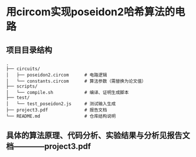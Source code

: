 #  用circom实现poseidon2哈希算法的电路

## 项目目录结构

```text
.
├── circuits/
│   ├── poseidon2.circom      # 电路逻辑
│   └── constants.circom      # 算法参数（需替换为论文值）
├── scripts/
│   └── compile.sh            # 编译、证明生成脚本
├── test/
│   └── test_poseidon2.js     # 测试输入生成
├── project3.pdf              # 报告文档
└── README.md                 # 仓库结构说明
```

## 具体的算法原理、代码分析、实验结果与分析见报告文档————project3.pdf
